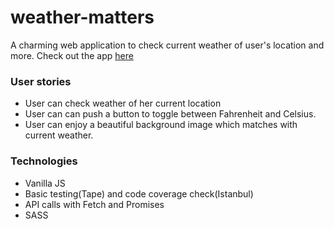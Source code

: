 # weather-matters

A charming web application to check current weather of user's location and more.
Check out the app [here](https://weather-matters.surge.sh/)

### User stories

+ User can check weather of her current location
+ User can can push a button to toggle between Fahrenheit and Celsius.
+ User can enjoy a beautiful background image which matches with current weather.

### Technologies

+ Vanilla JS
+ Basic testing(Tape) and code coverage check(Istanbul)
+ API calls with Fetch and Promises
+ SASS
